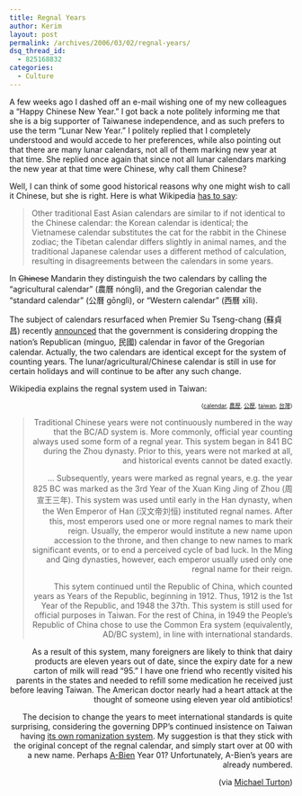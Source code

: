 ```yaml
---
title: Regnal Years
author: Kerim
layout: post
permalink: /archives/2006/03/02/regnal-years/
dsq_thread_id:
  - 825168832
categories:
  - Culture
---
```

A few weeks ago I dashed off an e-mail wishing one of my new colleagues a &#8220;Happy Chinese New Year.&#8221; I got back a note politely informing me that she is a big supporter of Taiwanese independence, and as such prefers to use the term &#8220;Lunar New Year.&#8221; I politely replied that I completely understood and would accede to her preferences, while also pointing out that there are many lunar calendars, not all of them marking new year at that time. She replied once again that since not all lunar calendars marking the new year at that time were Chinese, why call them Chinese?

Well, I can think of some good historical reasons why one might wish to call it Chinese, but she is right. Here is what Wikipedia <a href="http://en.wikipedia.org/wiki/Chinese_calendar" onclick="_gaq.push(['_trackEvent', 'outbound-article', 'http://en.wikipedia.org/wiki/Chinese_calendar', 'has to say']);" >has to say</a>:

> Other traditional East Asian calendars are similar to if not identical to the Chinese calendar: the Korean calendar is identical; the Vietnamese calendar substitutes the cat for the rabbit in the Chinese zodiac; the Tibetan calendar differs slightly in animal names, and the traditional Japanese calendar uses a different method of calculation, resulting in disagreements between the calendars in some years. 

In <span style="text-decoration: line-through;">Chinese</span> Mandarin they distinguish the two calendars by calling the &#8220;agricultural calendar&#8221; (農曆 nónglì), and the Gregorian calendar the &#8220;standard calendar&#8221; (公曆 gōnglì), or &#8220;Western calendar&#8221; (西曆 xīlì).

The subject of calendars resurfaced when Premier Su Tseng-chang (蘇貞昌) recently <a href="http://www.taipeitimes.com/News/front/archives/2006/02/25/2003294523/print" onclick="_gaq.push(['_trackEvent', 'outbound-article', 'http://www.taipeitimes.com/News/front/archives/2006/02/25/2003294523/print', 'announced']);" >announced</a> that the government is considering dropping the nation&#8217;s Republican (minguo, 民國) calendar in favor of the Gregorian calendar. Actually, the two calendars are identical except for the system of counting years. The lunar/agricultural/Chinese calendar is still in use for certain holidays and will continue to be after any such change.

Wikipedia explains the regnal system used in Taiwan:  
<!-- technorati tags start -->

<div style="text-align:right;">
  <span style="font-size:x-small;">{<a href="http://www.technorati.com/tag/calendar" onclick="_gaq.push(['_trackEvent', 'outbound-article', 'http://www.technorati.com/tag/calendar', 'calendar']);"  rel="tag">calendar</a>, <a href="http://www.technorati.com/tag/農歷" onclick="_gaq.push(['_trackEvent', 'outbound-article', 'http://www.technorati.com/tag/農歷', '農歷']);"  rel="tag">農歷</a>, <a href="http://www.technorati.com/tag/公歷" onclick="_gaq.push(['_trackEvent', 'outbound-article', 'http://www.technorati.com/tag/公歷', '公歷']);"  rel="tag">公歷</a>, <a href="http://www.technorati.com/tag/taiwan" onclick="_gaq.push(['_trackEvent', 'outbound-article', 'http://www.technorati.com/tag/taiwan', 'taiwan']);"  rel="tag">taiwan</a>, <a href="http://www.technorati.com/tag/台灣" onclick="_gaq.push(['_trackEvent', 'outbound-article', 'http://www.technorati.com/tag/台灣', '台灣']);"  rel="tag">台灣</a>}</span>


<!-- technorati tags end -->

  
<!--more-->

> Traditional Chinese years were not continuously numbered in the way that the BC/AD system is. More commonly, official year counting always used some form of a regnal year. This system began in 841 BC during the Zhou dynasty. Prior to this, years were not marked at all, and historical events cannot be dated exactly.
> 
> &#8230; Subsequently, years were marked as regnal years, e.g. the year 825 BC was marked as the 3rd Year of the Xuan King Jing of Zhou (周宣王三年). This system was used until early in the Han dynasty, when the Wen Emperor of Han (汉文帝刘恒) instituted regnal names. After this, most emperors used one or more regnal names to mark their reign. Usually, the emperor would institute a new name upon accession to the throne, and then change to new names to mark significant events, or to end a perceived cycle of bad luck. In the Ming and Qing dynasties, however, each emperor usually used only one regnal name for their reign.
> 
> This sytem continued until the Republic of China, which counted years as Years of the Republic, beginning in 1912. Thus, 1912 is the 1st Year of the Republic, and 1948 the 37th. This system is still used for official purposes in Taiwan. For the rest of China, in 1949 the People&#8217;s Republic of China chose to use the Common Era system (equivalently, AD/BC system), in line with international standards. 

As a result of this system, many foreigners are likely to think that dairy products are eleven years out of date, since the expiry date for a new carton of milk will read &#8220;95.&#8221; I have one friend who recently visited his parents in the states and needed to refill some medication he received just before leaving Taiwan. The American doctor nearly had a heart attack at the thought of someone using eleven year old antibiotics!

The decision to change the years to meet international standards is quite surprising, considering the governing DPP&#8217;s continued insistence on Taiwan having <a href="http://www.romanization.com/tongyong/qanda.html" onclick="_gaq.push(['_trackEvent', 'outbound-article', 'http://www.romanization.com/tongyong/qanda.html', 'its own romanization system']);" >its own romanization system</a>. My suggestion is that they stick with the original concept of the regnal calendar, and simply start over at 00 with a new name. Perhaps <a href="http://en.wikipedia.org/wiki/Chen_Shui-bian" onclick="_gaq.push(['_trackEvent', 'outbound-article', 'http://en.wikipedia.org/wiki/Chen_Shui-bian', 'A-Bien']);" >A-Bien</a> Year 01? Unfortunately, A-Bien&#8217;s years are already numbered.

(via <a href="http://michaelturton.blogspot.com/2006/02/one-story-two-points-of-view.html" onclick="_gaq.push(['_trackEvent', 'outbound-article', 'http://michaelturton.blogspot.com/2006/02/one-story-two-points-of-view.html', 'Michael Turton']);" >Michael Turton</a>)


